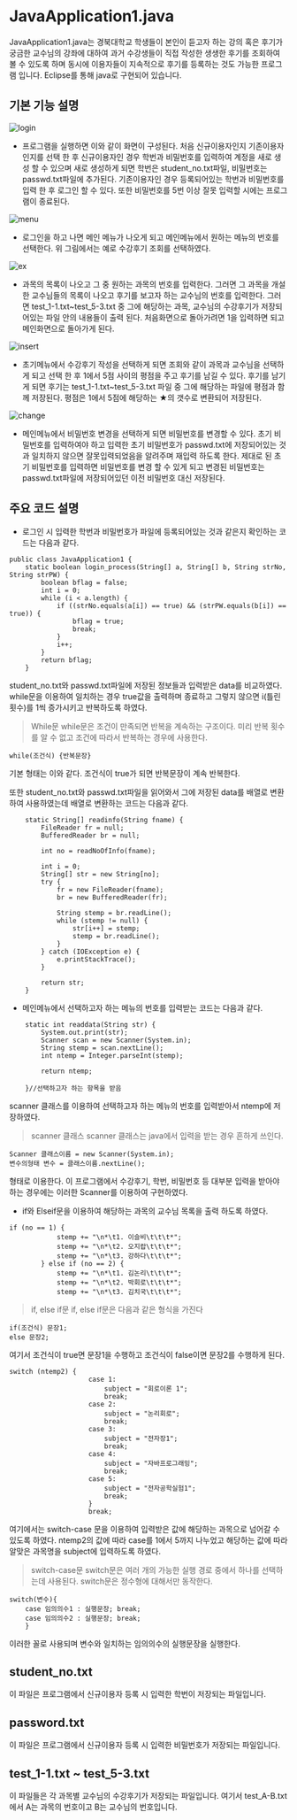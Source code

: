 JavaApplication1.java
======================

JavaApplication1.java는 경북대학교 학생들이 본인이 듣고자 하는 강의 혹은 후기가 궁금한 교수님의 강좌에 대하여 과거 수강생들이 직접 작성한 생생한 후기를 조회하여 볼 수 있도록 하며 동시에 이용자들이 지속적으로 후기를 등록하는 것도 가능한 프로그램 입니다. Eclipse를 통해 java로 구현되어 있습니다.


## 기본 기능 설명
![login](https://user-images.githubusercontent.com/44903476/48906972-8733c200-eea9-11e8-94f4-f95e68b85896.png)
* 프로그램을 실행하면 이와 같이 화면이 구성된다. 처음 신규이용자인지 기존이용자인지를 선택 한 후 신규이용자인 경우 학번과 비밀번호를 입력하여 계정을 새로 생성 할 수 있으며 새로 생성하게 되면 학번은 student_no.txt파일, 비밀번호는 passwd.txt파일에 추가된다. 기존이용자인 경우 등록되어있는 학번과 비밀번호를 입력 한 후 로그인 할 수 있다. 또한 비밀번호를 5번 이상 잘못 입력할 시에는 프로그램이 종료된다.

![menu](https://user-images.githubusercontent.com/44903476/48907014-a599bd80-eea9-11e8-9703-088d00e5a665.png)
* 로그인을 하고 나면 메인 메뉴가 나오게 되고 메인메뉴에서 원하는 메뉴의 번호를 선택한다. 위 그림에서는 예로 수강후기 조회를 선택하였다.

![ex](https://user-images.githubusercontent.com/44903476/48907137-f3162a80-eea9-11e8-8d4d-b3cc7469158a.png)
* 과목의 목록이 나오고 그 중 원하는 과목의 번호를 입력한다. 그러면 그 과목을 개설한 교수님들의 목록이 나오고 후기를 보고자 하는 교수님의 번호를 입력한다. 그러면 test_1-1.txt~test_5-3.txt 중 그에 해당하는 과목, 교수님의 수강후기가 저장되어있는 파일 안의 내용들이 출력 된다. 처음화면으로 돌아가려면 1을 입력하면 되고 메인화면으로 돌아가게 된다.

![insert](https://user-images.githubusercontent.com/44903476/48909916-f0b7ce80-eeb1-11e8-95d3-f553dc666bb4.png)
* 초기메뉴에서 수강후기 작성을 선택하게 되면 조회와 같이 과목과 교수님을 선택하게 되고 선택 한 후 1에서 5점 사이의 평점을 주고 후기를 남길 수 있다. 후기를 남기게 되면 후기는 test_1-1.txt~test_5-3.txt 파일 중 그에 해당하는 파일에 평점과 함께 저장된다. 평점은 1에서 5점에 해당하는 ★의 갯수로 변환되어 저장된다. 

![change](https://user-images.githubusercontent.com/44903476/48910431-49d43200-eeb3-11e8-9bd9-4cc3256b6d31.png)
* 메인메뉴에서 비밀번호 변경을 선택하게 되면 비밀번호를 변경할 수 있다. 초기 비밀번호를 입력하여야 하고 입력한 초기 비밀번호가 passwd.txt에 저장되어있는 것과 일치하지 않으면 잘못입력되었음을 알려주며 재입력 하도록 한다. 제대로 된 초기 비밀번호를 입력하면 비밀번호를 변경 할 수 있게 되고 변경된 비밀번호는 passwd.txt파일에 저장되어있던 이전 비밀번호 대신 저장된다.

## 주요 코드 설명

- 로그인 시 입력한 학번과 비밀번호가 파일에 등록되어있는 것과 같은지 확인하는 코드는 다음과 같다.
```
public class JavaApplication1 {
	static boolean login_process(String[] a, String[] b, String strNo, String strPW) {
		boolean bflag = false;
		int i = 0;
		while (i < a.length) {
			if ((strNo.equals(a[i]) == true) && (strPW.equals(b[i]) == true)) {
				bflag = true;
				break;
			}
			i++;
		}
		return bflag;
	}
  ````
student_no.txt와 passwd.txt파일에 저장된 정보들과 입력받은 data를 비교하였다. while문을 이용하여 일치하는 경우 true값을 출력하며 종료하고 그렇지 않으면 i(틀린횟수)를 1씩 증가시키고 반복하도록 하였다.

> While문
while문은 조건이 만족되면 반복을 계속하는 구조이다. 미리 반복 횟수를 알 수 없고 조건에 따라서 반복하는 경우에 사용한다.
````
while(조건식) {반복문장}
````
기본 형태는 이와 같다. 조건식이 true가 되면 반복문장이 계속 반복한다.

또한 student_no.txt와 passwd.txt파일을 읽어와서 그에 저장된 data를 배열로 변환하여 사용하였는데 배열로 변환하는 코드는 다음과 같다. 
````
	static String[] readinfo(String fname) {
		FileReader fr = null;
		BufferedReader br = null;
		
		int no = readNoOfInfo(fname);
		
		int i = 0;
		String[] str = new String[no];
		try {
			fr = new FileReader(fname);
			br = new BufferedReader(fr);
			
			String stemp = br.readLine();
			while (stemp != null) {
				str[i++] = stemp;
				stemp = br.readLine();
			}
		} catch (IOException e) {
			e.printStackTrace();
		}
		
		return str;
	}
````

- 메인메뉴에서 선택하고자 하는 메뉴의 번호를 입력받는 코드는 다음과 같다.

````
	static int readdata(String str) {
		System.out.print(str);
		Scanner scan = new Scanner(System.in);
		String stemp = scan.nextLine();
		int ntemp = Integer.parseInt(stemp);
		
		return ntemp;
		
	}//선택하고자 하는 항목을 받음
````
scanner 클래스를 이용하여 선택하고자 하는 메뉴의 번호를 입력받아서 ntemp에 저장하였다.

> scanner 클래스
scanner 클래스는 java에서 입력을 받는 경우 흔하게 쓰인다.
````
Scanner 클래스이름 = new Scanner(System.in);
변수의형태 변수 = 클래스이름.nextLine();
````
형태로 이용한다.
이 프로그램에서 수강후기, 학번, 비밀번호 등 대부분 입력을 받아야 하는 경우에는 이러한 Scanner를 이용하여 구현하였다.

- if와 Elseif문을 이용하여 해당하는 과목의 교수님 목록을 출력 하도록 하였다.
````
if (no == 1) {
			stemp += "\n*\t1. 이슬비\t\t\t*";
			stemp += "\n*\t2. 오지랍\t\t\t*";
			stemp += "\n*\t3. 강하다\t\t\t*";
		} else if (no == 2) {
			stemp += "\n*\t1. 김논리\t\t\t*";
			stemp += "\n*\t2. 박회로\t\t\t*";
			stemp += "\n*\t3. 김치국\t\t\t*";
````
> if, else if문
if, else if문은 다음과 같은 형식을 가진다
````
if(조건식) 문장1;
else 문장2;
````
여기서 조건식이 true면 문장1을 수행하고 조건식이 false이면 문장2를 수행하게 된다.

````
switch (ntemp2) {
					case 1:
						subject = "회로이론 1";
						break;
					case 2:
						subject = "논리회로";
						break;
					case 3:
						subject = "전자장1";
						break;
					case 4:
						subject = "자바프로그래밍";
						break;
					case 5:
						subject = "전자공학실험1";
						break;
					}
					break;
````
여기에서는 switch-case 문을 이용하여 입력받은 값에 해당하는 과목으로 넘어갈 수 있도록 하였다. ntemp2의 값에 따라 case를 1에서 5까지 나누었고 해당하는 값에 따라 알맞은 과목명을 subject에 입력하도록 하였다.

> switch-case문
switch문은 여러 개의 가능한 실행 경로 중에서 하나를 선택하는데 사용된다. switch문은 정수형에 대해서만 동작한다.

````
switch(변수){
	case 임의의수1 : 실행문장; break;
	case 임의의수2 : 실행문장; break;
	}
````
이러한 꼴로 사용되며 변수와 일치하는 임의의수의 실행문장을 실행한다.

## student_no.txt

이 파일은 프로그램에서 신규이용자 등록 시 입력한 학번이 저장되는 파일입니다.


## password.txt

이 파일은 프로그램에서 신규이용자 등록 시 입력한 비밀번호가 저장되는 파일입니다.


## test_1-1.txt ~ test_5-3.txt

이 파일들은 각 과목별 교수님의 수강후기가 저장되는 파일입니다. 여기서 test_A-B.txt에서 A는 과목의 번호이고 B는 교수님의 번호입니다.
